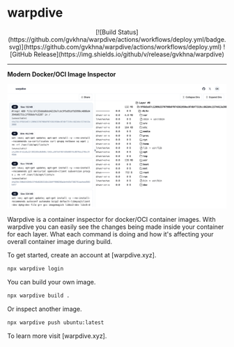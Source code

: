 # warpdive

<p align="center">
[![Build Status](https://github.com/gvkhna/warpdive/actions/workflows/deploy.yml/badge.svg)](https://github.com/gvkhna/warpdive/actions/workflows/deploy.yml)
![GitHub Release](https://img.shields.io/github/v/release/gvkhna/warpdive)
</p>

---

**Modern Docker/OCI Image Inspector**

![Screenshot](src/images/node-latest.png)

Warpdive is a container inspector for docker/OCI container images. With warpdive you can easily see the changes being made inside your container for each layer. What each command is doing and how it's affecting your overall container image during build.

To get started, create an account at [warpdive.xyz].

```sh
npx warpdive login
```

You can build your own image.

```sh
npx warpdive build .
```

Or inspect another image.

```sh
npx warpdive push ubuntu:latest
```

To learn more visit [warpdive.xyz].
